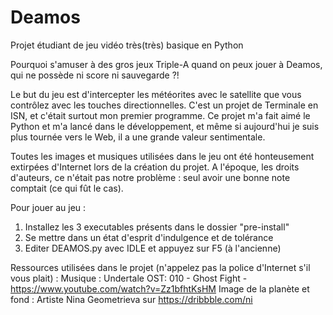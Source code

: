 # Deamos
Projet étudiant de jeu vidéo très(très) basique en Python

Pourquoi s'amuser à des gros jeux Triple-A quand on peux jouer à Deamos, qui ne possède ni score ni sauvegarde ?!

Le but du jeu est d'intercepter les météorites avec le satellite que vous contrôlez avec les touches directionnelles.
C'est un projet de Terminale en ISN, et c'était surtout mon premier programme. Ce projet m'a fait aimé le Python et m'a lancé dans le développement,
et même si aujourd'hui je suis plus tournée vers le Web, il a une grande valeur sentimentale.

Toutes les images et musiques utilisées dans le jeu ont été honteusement extirpées d'Internet lors de la création du projet.
A l'époque, les droits d'auteurs, ce n'était pas notre problème : seul avoir une bonne note comptait (ce qui fût le cas).

Pour jouer au jeu : 
1. Installez les 3 executables présents dans le dossier "pre-install"
2. Se mettre dans un état d'esprit d'indulgence et de tolérance
3. Editer DEAMOS.py avec IDLE et appuyez sur F5 (à l'ancienne)

Ressources utilisées dans le projet (n'appelez pas la police d'Internet s'il vous plait) : 
Musique : Undertale OST: 010 - Ghost Fight - https://www.youtube.com/watch?v=Zz1bfhtKsHM 
Image de la planète et fond : Artiste Nina Geometrieva sur https://dribbble.com/ni 
